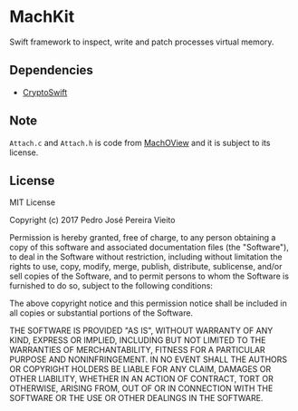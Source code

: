 # MachKit
Swift framework to inspect, write and patch processes virtual memory.

## Dependencies
- [CryptoSwift](https://github.com/krzyzanowskim/CryptoSwift)

## Note
`Attach.c` and `Attach.h` is code from [MachOView](https://sourceforge.net/projects/machoview/) and it is subject to its license.

## License
MIT License

Copyright (c) 2017 Pedro José Pereira Vieito

Permission is hereby granted, free of charge, to any person obtaining a copy
of this software and associated documentation files (the "Software"), to deal
in the Software without restriction, including without limitation the rights
to use, copy, modify, merge, publish, distribute, sublicense, and/or sell
copies of the Software, and to permit persons to whom the Software is
furnished to do so, subject to the following conditions:

The above copyright notice and this permission notice shall be included in all
copies or substantial portions of the Software.

THE SOFTWARE IS PROVIDED "AS IS", WITHOUT WARRANTY OF ANY KIND, EXPRESS OR
IMPLIED, INCLUDING BUT NOT LIMITED TO THE WARRANTIES OF MERCHANTABILITY,
FITNESS FOR A PARTICULAR PURPOSE AND NONINFRINGEMENT. IN NO EVENT SHALL THE
AUTHORS OR COPYRIGHT HOLDERS BE LIABLE FOR ANY CLAIM, DAMAGES OR OTHER
LIABILITY, WHETHER IN AN ACTION OF CONTRACT, TORT OR OTHERWISE, ARISING FROM,
OUT OF OR IN CONNECTION WITH THE SOFTWARE OR THE USE OR OTHER DEALINGS IN THE
SOFTWARE.
